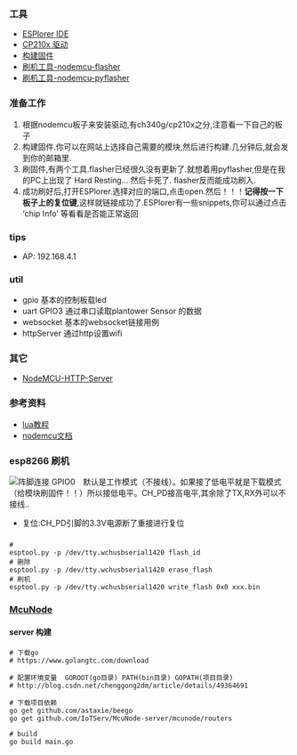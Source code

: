 ### 工具

- [ESPlorer IDE](https://esp8266.ru/esplorer/)
- [CP210x 驱动](https://www.silabs.com/products/development-tools/software/usb-to-uart-bridge-vcp-drivers)
- [构建固件](https://nodemcu-build.com/)
- [刷机工具-nodemcu-flasher](https://github.com/nodemcu/nodemcu-flasher)
- [刷机工具-nodemcu-pyflasher](https://github.com/marcelstoer/nodemcu-pyflasher)

### 准备工作
1. 根据nodemcu板子来安装驱动,有ch340g/cp210x之分,注意看一下自己的板子
2. 构建固件.你可以在网站上选择自己需要的模块,然后进行构建.几分钟后,就会发到你的邮箱里.
3. 刷固件,有两个工具.flasher已经很久没有更新了.就想着用pyflasher,但是在我的PC上出现了 Hard Resting... 然后卡死了. flasher反而能成功刷入.
4. 成功刷好后,打开ESPlorer.选择对应的端口,点击open.然后！！！**记得按一下板子上的复位键**,这样就链接成功了.ESPlorer有一些snippets,你可以通过点击  ‘chip Info’ 等看看是否能正常返回


### tips
- AP: 192.168.4.1

### util
- gpio      基本的控制板载led
- uart      GPIO3  通过串口读取plantower Sensor 的数据
- websocket 基本的websocket链接用例
- httpServer 通过http设置wifi


### 其它
- [NodeMCU-HTTP-Server](https://github.com/wangzexi/NodeMCU-HTTP-Server)

### 参考资料
- [lua教程](http://www.runoob.com/lua/lua-tutorial.html)
- [nodemcu文档](https://nodemcu.readthedocs.io/en/master/)

### esp8266 刷机
![阵脚连接](http://obfmtiyt5.bkt.clouddn.com/img/819239-20170103234531081-897735531.png)
GPIO0　默认是工作模式（不接线）。如果接了低电平就是下载模式（给模块刷固件！！）所以接低电平。CH_PD接高电平,其余除了TX,RX外可以不接线..

- 复位:CH_PD引脚的3.3V电源断了重接进行复位

### 
```shell
# 
esptool.py -p /dev/tty.wchusbserial1420 flash_id
# 删除
esptool.py -p /dev/tty.wchusbserial1420 erase_flash
# 刷机
esptool.py -p /dev/tty.wchusbserial1420 write_flash 0x0 xxx.bin
```

### [McuNode](http://eiot.club/)
#### server 构建
```shell
# 下载go
# https://www.golangtc.com/download

# 配置环境变量  GOROOT(go目录) PATH(bin目录) GOPATH(项目目录)
# http://blog.csdn.net/chenggong2dm/article/details/49364691

# 下载项目依赖
go get github.com/astaxie/beego
go get github.com/IoTServ/McuNode-server/mcunode/routers

# build
go build main.go
```
